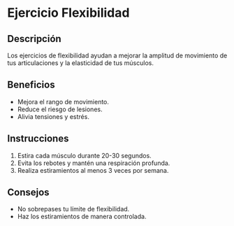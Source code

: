 # Ejercicio Flexibilidad

## Descripción
Los ejercicios de flexibilidad ayudan a mejorar la amplitud de movimiento de tus articulaciones y la elasticidad de tus músculos.

## Beneficios
- Mejora el rango de movimiento.
- Reduce el riesgo de lesiones.
- Alivia tensiones y estrés.

## Instrucciones
1. Estira cada músculo durante 20-30 segundos.
2. Evita los rebotes y mantén una respiración profunda.
3. Realiza estiramientos al menos 3 veces por semana.

## Consejos
- No sobrepases tu límite de flexibilidad.
- Haz los estiramientos de manera controlada.
